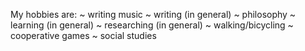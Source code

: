 My hobbies are:
  ~ writing music
  ~ writing (in general)
  ~ philosophy
  ~ learning (in general)
  ~ researching (in general)
  ~ walking/bicycling
  ~ cooperative games
  ~ social studies
